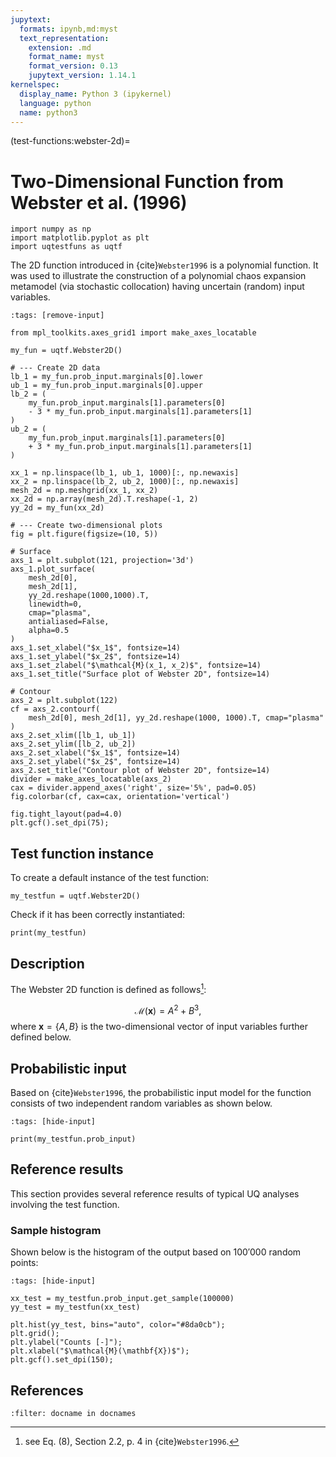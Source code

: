 ```yaml
---
jupytext:
  formats: ipynb,md:myst
  text_representation:
    extension: .md
    format_name: myst
    format_version: 0.13
    jupytext_version: 1.14.1
kernelspec:
  display_name: Python 3 (ipykernel)
  language: python
  name: python3
---
```


(test-functions:webster-2d)=
# Two-Dimensional Function from Webster et al. (1996)

```{code-cell} ipython3
import numpy as np
import matplotlib.pyplot as plt
import uqtestfuns as uqtf
```

The 2D function introduced in {cite}`Webster1996` is a polynomial function.
It was used to illustrate the construction of a polynomial chaos expansion
metamodel (via stochastic collocation)
having uncertain (random) input variables.

```{code-cell} ipython3
:tags: [remove-input]

from mpl_toolkits.axes_grid1 import make_axes_locatable

my_fun = uqtf.Webster2D()

# --- Create 2D data
lb_1 = my_fun.prob_input.marginals[0].lower
ub_1 = my_fun.prob_input.marginals[0].upper
lb_2 = (
    my_fun.prob_input.marginals[1].parameters[0]
    - 3 * my_fun.prob_input.marginals[1].parameters[1]
)
ub_2 = (
    my_fun.prob_input.marginals[1].parameters[0]
    + 3 * my_fun.prob_input.marginals[1].parameters[1]
)

xx_1 = np.linspace(lb_1, ub_1, 1000)[:, np.newaxis]
xx_2 = np.linspace(lb_2, ub_2, 1000)[:, np.newaxis]
mesh_2d = np.meshgrid(xx_1, xx_2)
xx_2d = np.array(mesh_2d).T.reshape(-1, 2)
yy_2d = my_fun(xx_2d)

# --- Create two-dimensional plots
fig = plt.figure(figsize=(10, 5))

# Surface
axs_1 = plt.subplot(121, projection='3d')
axs_1.plot_surface(
    mesh_2d[0],
    mesh_2d[1],
    yy_2d.reshape(1000,1000).T,
    linewidth=0,
    cmap="plasma",
    antialiased=False,
    alpha=0.5
)
axs_1.set_xlabel("$x_1$", fontsize=14)
axs_1.set_ylabel("$x_2$", fontsize=14)
axs_1.set_zlabel("$\mathcal{M}(x_1, x_2)$", fontsize=14)
axs_1.set_title("Surface plot of Webster 2D", fontsize=14)

# Contour
axs_2 = plt.subplot(122)
cf = axs_2.contourf(
    mesh_2d[0], mesh_2d[1], yy_2d.reshape(1000, 1000).T, cmap="plasma"
)
axs_2.set_xlim([lb_1, ub_1])
axs_2.set_ylim([lb_2, ub_2])
axs_2.set_xlabel("$x_1$", fontsize=14)
axs_2.set_ylabel("$x_2$", fontsize=14)
axs_2.set_title("Contour plot of Webster 2D", fontsize=14)
divider = make_axes_locatable(axs_2)
cax = divider.append_axes('right', size='5%', pad=0.05)
fig.colorbar(cf, cax=cax, orientation='vertical')

fig.tight_layout(pad=4.0)
plt.gcf().set_dpi(75);
```

## Test function instance

To create a default instance of the test function:

```{code-cell} ipython3
my_testfun = uqtf.Webster2D()
```

Check if it has been correctly instantiated:

```{code-cell} ipython3
print(my_testfun)
```

## Description

The Webster 2D function is defined as follows[^location]:

$$
\mathcal{M}(\boldsymbol{x}) = A^2 + B^3,
$$
where $\boldsymbol{x} = \{ A, B \}$
is the two-dimensional vector of input variables further defined below.

## Probabilistic input

Based on {cite}`Webster1996`, the probabilistic input model
for the function consists of two independent random variables as shown below.

```{code-cell} ipython3
:tags: [hide-input]

print(my_testfun.prob_input)
```

## Reference results

This section provides several reference results of typical UQ analyses involving
the test function.

### Sample histogram

Shown below is the histogram of the output based on $100'000$ random points:

```{code-cell} ipython3
:tags: [hide-input]

xx_test = my_testfun.prob_input.get_sample(100000)
yy_test = my_testfun(xx_test)

plt.hist(yy_test, bins="auto", color="#8da0cb");
plt.grid();
plt.ylabel("Counts [-]");
plt.xlabel("$\mathcal{M}(\mathbf{X})$");
plt.gcf().set_dpi(150);
```

## References

```{bibliography}
:filter: docname in docnames
```

[^location]: see Eq. (8), Section 2.2, p. 4 in {cite}`Webster1996`.